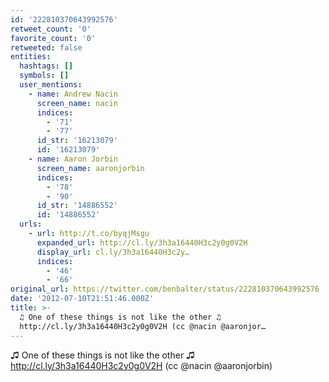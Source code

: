 ```yaml
---
id: '222810370643992576'
retweet_count: '0'
favorite_count: '0'
retweeted: false
entities:
  hashtags: []
  symbols: []
  user_mentions:
    - name: Andrew Nacin
      screen_name: nacin
      indices:
        - '71'
        - '77'
      id_str: '16213079'
      id: '16213079'
    - name: Aaron Jorbin
      screen_name: aaronjorbin
      indices:
        - '78'
        - '90'
      id_str: '14886552'
      id: '14886552'
  urls:
    - url: http://t.co/byqjMsgu
      expanded_url: http://cl.ly/3h3a16440H3c2y0g0V2H
      display_url: cl.ly/3h3a16440H3c2y…
      indices:
        - '46'
        - '66'
original_url: https://twitter.com/benbalter/status/222810370643992576
date: '2012-07-10T21:51:46.000Z'
title: >-
  ♫ One of these things is not like the other ♫
  http://cl.ly/3h3a16440H3c2y0g0V2H (cc @nacin @aaronjor…
---
```


♫ One of these things is not like the other ♫ http://cl.ly/3h3a16440H3c2y0g0V2H (cc @nacin @aaronjorbin)